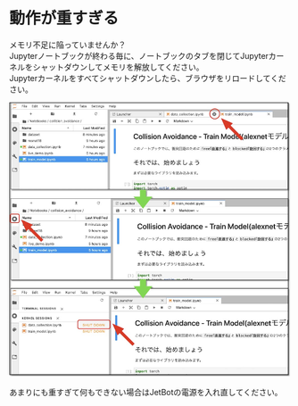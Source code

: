 # 動作が重すぎる

メモリ不足に陥っていませんか？  
Jupyterノートブックが終わる毎に、ノートブックのタブを閉じてJupyterカーネルをシャットダウンしてメモリを解放してください。  
Jupyterカーネルをすべてシャットダウンしたら、ブラウザをリロードしてください。  

![](./img/train002.jpg)

あまりにも重すぎて何もできない場合はJetBotの電源を入れ直してください。  
